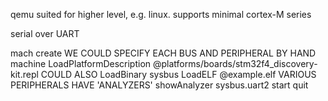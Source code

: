 <!-- SPDX-License-Identifier: zlib-acknowledgement -->
qemu suited for higher level, e.g. linux. supports minimal cortex-M series

serial over UART

mach create
WE COULD SPECIFY EACH BUS AND PERIPHERAL BY HAND
machine LoadPlatformDescription @platforms/boards/stm32f4_discovery-kit.repl
COULD ALSO LoadBinary
sysbus LoadELF @example.elf
VARIOUS PERIPHERALS HAVE 'ANALYZERS'
showAnalyzer sysbus.uart2
start
quit
